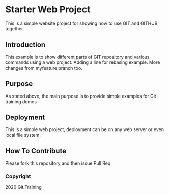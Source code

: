 # Starter Web Project

This is a simple website project for showing how to use GIT and GITHUB together.

## Introduction

This example is to show different parts of GIT repository and various commands using a web project.
Adding a line for rebasing example. More changes from myfeature branch too.
## Purpose

As stated above, the main purpose is to provide simple examples for Git training demos

## Deployment

This is a simple web project, deployment can be on any web server or even local file system.

## How To Contribute

Please fork this repository and then issue Pull Req

### Copyright

2020 Git.Training
